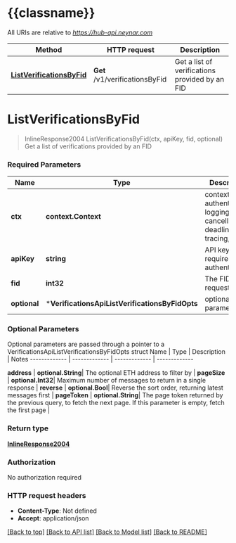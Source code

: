 # {{classname}}

All URIs are relative to *https://hub-api.neynar.com*

Method | HTTP request | Description
------------- | ------------- | -------------
[**ListVerificationsByFid**](VerificationsApi.md#ListVerificationsByFid) | **Get** /v1/verificationsByFid | Get a list of verifications provided by an FID

# **ListVerificationsByFid**
> InlineResponse2004 ListVerificationsByFid(ctx, apiKey, fid, optional)
Get a list of verifications provided by an FID

### Required Parameters

Name | Type | Description  | Notes
------------- | ------------- | ------------- | -------------
 **ctx** | **context.Context** | context for authentication, logging, cancellation, deadlines, tracing, etc.
  **apiKey** | **string**| API key required for authentication. | [default to NEYNAR_API_DOCS]
  **fid** | **int32**| The FID being requested | 
 **optional** | ***VerificationsApiListVerificationsByFidOpts** | optional parameters | nil if no parameters

### Optional Parameters
Optional parameters are passed through a pointer to a VerificationsApiListVerificationsByFidOpts struct
Name | Type | Description  | Notes
------------- | ------------- | ------------- | -------------


 **address** | **optional.String**| The optional ETH address to filter by | 
 **pageSize** | **optional.Int32**| Maximum number of messages to return in a single response | 
 **reverse** | **optional.Bool**| Reverse the sort order, returning latest messages first | 
 **pageToken** | **optional.String**| The page token returned by the previous query, to fetch the next page. If this parameter is empty, fetch the first page | 

### Return type

[**InlineResponse2004**](inline_response_200_4.md)

### Authorization

No authorization required

### HTTP request headers

 - **Content-Type**: Not defined
 - **Accept**: application/json

[[Back to top]](#) [[Back to API list]](../README.md#documentation-for-api-endpoints) [[Back to Model list]](../README.md#documentation-for-models) [[Back to README]](../README.md)

